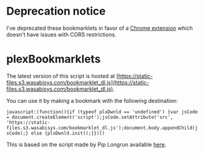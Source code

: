   # Deprecation notice
  I've deprecated these bookmarklets in favor of a [Chrome extension](https://github.com/forkwhilefork/plexChromeExt) which doesn't have issues with CORS restrictions.

# plexBookmarklets

The latest version of this script is hosted at [https://static-files.s3.wasabisys.com/bookmarklet_dl.js](https://static-files.s3.wasabisys.com/bookmarklet_dl.js).

You can use it by making a bookmark with the following destination:

```javascript:(function(){if (typeof plxDwnld == 'undefined') {var jsCode = document.createElement('script');jsCode.setAttribute('src', 'https://static-files.s3.wasabisys.com/bookmarklet_dl.js');document.body.appendChild(jsCode);} else {plxDwnld.init();}})()```

This is based on the script made by Pip Longrun available [here](https://piplong.run/plxdwnld/).
